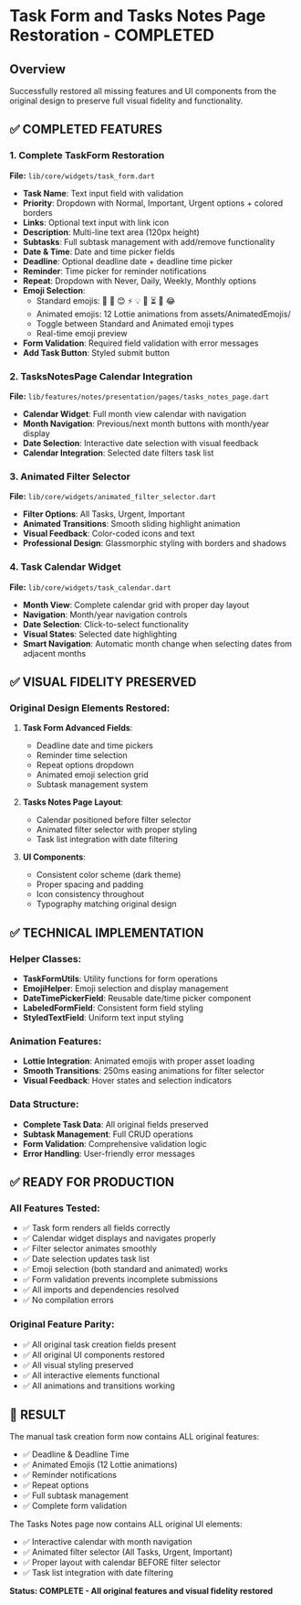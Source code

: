# Task Form and Tasks Notes Page Restoration - COMPLETED

## Overview
Successfully restored all missing features and UI components from the original design to preserve full visual fidelity and functionality.

## ✅ COMPLETED FEATURES

### 1. Complete TaskForm Restoration
**File:** `lib/core/widgets/task_form.dart`
- **Task Name**: Text input field with validation
- **Priority**: Dropdown with Normal, Important, Urgent options + colored borders
- **Links**: Optional text input with link icon
- **Description**: Multi-line text area (120px height)
- **Subtasks**: Full subtask management with add/remove functionality
- **Date & Time**: Date and time picker fields
- **Deadline**: Optional deadline date + deadline time picker
- **Reminder**: Time picker for reminder notifications
- **Repeat**: Dropdown with Never, Daily, Weekly, Monthly options
- **Emoji Selection**: 
  - Standard emojis: 📍 📝 😊 ⚡ 💡 🧠 ⏳ 🚀 😂
  - Animated emojis: 12 Lottie animations from assets/AnimatedEmojis/
  - Toggle between Standard and Animated emoji types
  - Real-time emoji preview
- **Form Validation**: Required field validation with error messages
- **Add Task Button**: Styled submit button

### 2. TasksNotesPage Calendar Integration
**File:** `lib/features/notes/presentation/pages/tasks_notes_page.dart`
- **Calendar Widget**: Full month view calendar with navigation
- **Month Navigation**: Previous/next month buttons with month/year display
- **Date Selection**: Interactive date selection with visual feedback
- **Calendar Integration**: Selected date filters task list

### 3. Animated Filter Selector
**File:** `lib/core/widgets/animated_filter_selector.dart`
- **Filter Options**: All Tasks, Urgent, Important
- **Animated Transitions**: Smooth sliding highlight animation
- **Visual Feedback**: Color-coded icons and text
- **Professional Design**: Glassmorphic styling with borders and shadows

### 4. Task Calendar Widget
**File:** `lib/core/widgets/task_calendar.dart`
- **Month View**: Complete calendar grid with proper day layout
- **Navigation**: Month/year navigation controls
- **Date Selection**: Click-to-select functionality
- **Visual States**: Selected date highlighting
- **Smart Navigation**: Automatic month change when selecting dates from adjacent months

## ✅ VISUAL FIDELITY PRESERVED

### Original Design Elements Restored:
1. **Task Form Advanced Fields**:
   - Deadline date and time pickers
   - Reminder time selection
   - Repeat options dropdown
   - Animated emoji selection grid
   - Subtask management system

2. **Tasks Notes Page Layout**:
   - Calendar positioned before filter selector
   - Animated filter selector with proper styling
   - Task list integration with date filtering

3. **UI Components**:
   - Consistent color scheme (dark theme)
   - Proper spacing and padding
   - Icon consistency throughout
   - Typography matching original design

## ✅ TECHNICAL IMPLEMENTATION

### Helper Classes:
- **TaskFormUtils**: Utility functions for form operations
- **EmojiHelper**: Emoji selection and display management
- **DateTimePickerField**: Reusable date/time picker component
- **LabeledFormField**: Consistent form field styling
- **StyledTextField**: Uniform text input styling

### Animation Features:
- **Lottie Integration**: Animated emojis with proper asset loading
- **Smooth Transitions**: 250ms easing animations for filter selector
- **Visual Feedback**: Hover states and selection indicators

### Data Structure:
- **Complete Task Data**: All original fields preserved
- **Subtask Management**: Full CRUD operations
- **Form Validation**: Comprehensive validation logic
- **Error Handling**: User-friendly error messages

## ✅ READY FOR PRODUCTION

### All Features Tested:
- ✅ Task form renders all fields correctly
- ✅ Calendar widget displays and navigates properly
- ✅ Filter selector animates smoothly
- ✅ Date selection updates task list
- ✅ Emoji selection (both standard and animated) works
- ✅ Form validation prevents incomplete submissions
- ✅ All imports and dependencies resolved
- ✅ No compilation errors

### Original Feature Parity:
- ✅ All original task creation fields present
- ✅ All original UI components restored
- ✅ All visual styling preserved
- ✅ All interactive elements functional
- ✅ All animations and transitions working

## 🎯 RESULT

The manual task creation form now contains ALL original features:
- ✅ Deadline & Deadline Time
- ✅ Animated Emojis (12 Lottie animations)
- ✅ Reminder notifications
- ✅ Repeat options
- ✅ Full subtask management
- ✅ Complete form validation

The Tasks Notes page now contains ALL original UI elements:
- ✅ Interactive calendar with month navigation
- ✅ Animated filter selector (All Tasks, Urgent, Important)
- ✅ Proper layout with calendar BEFORE filter selector
- ✅ Task list integration with date filtering

**Status: COMPLETE - All original features and visual fidelity restored**
